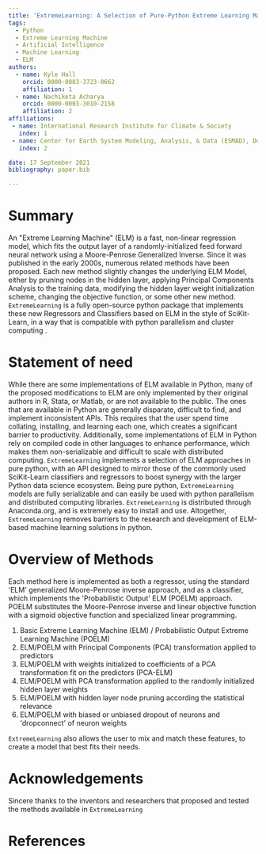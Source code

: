 ```yaml
---
title: 'ExtremeLearning: A Selection of Pure-Python Extreme Learning Machine Approaches '
tags:
  - Python
  - Extreme Learning Machine
  - Artificial Intelligence
  - Machine Learning
  - ELM
authors:
  - name: Kyle Hall
    orcid: 0000-0003-3723-0662
    affiliation: 1
  - name: Nachiketa Acharya
    orcid: 0000-0003-3010-2158
    affiliation: 2
affiliations:
 - name: International Research Institute for Climate & Society
   index: 1
 - name: Center for Earth System Modeling, Analysis, & Data (ESMAD), Department of Meteorology and Atmospheric Science, The Pennsylvania State University
   index: 2

date: 17 September 2021
bibliography: paper.bib

---
```


# Summary

An "Extreme Learning Machine" (ELM) is a fast, non-linear regression model, which fits the output layer of a randomly-initialized feed forward neural network using a Moore-Penrose Generalized Inverse. Since it was published in the early 2000s, numerous related methods have been proposed. Each new method slightly changes the underlying ELM Model, either by pruning nodes in the hidden layer, applying Principal Components Analysis to the training data, modifying the hidden layer weight initialization scheme, changing the objective function, or some other new method. `ExtremeLearning` is a fully open-source python package that implements these new Regressors and Classifiers based on ELM in the style of SciKit-Learn, in a way that is compatible with python parallelism and cluster computing .

# Statement of need

While there are some implementations of ELM available in Python, many of the proposed modifications to ELM are only implemented by their original authors in R, Stata, or Matlab, or are not available to the public. The ones that are available in Python are generally disparate, difficult to find, and implement inconsistent APIs. This requires that the user spend time collating, installing, and learning each one, which creates a significant barrier to productivity. Additionally, some implementations of ELM in Python rely on compiled code in other languages to enhance performance, which makes them non-serializable and difficult to scale with distributed computing. `ExtremeLearning` implements a selection of ELM approaches in pure python, with an API designed to mirror those of the commonly used SciKit-Learn classifiers and regressors to boost synergy with the larger Python data science ecosystem. Being pure python, `ExtremeLearning` models are fully serializable and can easily be used with python parallelism and distributed computing libraries. `ExtremeLearning` is distributed through Anaconda.org, and is extremely easy to install and use. Altogether, `ExtremeLearning` removes barriers to the research and development of ELM-based machine learning solutions in python.

# Overview of Methods

Each method here is implemented as both a regressor, using the standard 'ELM' generalized Moore-Penrose inverse approach, and as a classifier, which implements the 'Probabilistic Output' ELM  (POELM) approach.  POELM substitutes the Moore-Penrose inverse and linear objective function with a sigmoid objective function and specialized linear programming.

1. Basic Extreme Learning Machine (ELM) / Probabilistic Output Extreme Learning Machine (POELM)
2. ELM/POELM with Principal Components (PCA) transformation applied to predictors
3. ELM/POELM with weights initialized to coefficients of a PCA transformation fit on the predictors (PCA-ELM)
4. ELM/POELM with PCA transformation applied to the randomly initialized hidden layer weights
5. ELM/POELM with hidden layer node pruning according the statistical relevance
6. ELM/POELM with biased or unbiased dropout of neurons and 'dropconnect' of neuron weights 

`ExtremeLearning` also allows the user to mix and match these features, to create a model that best fits their needs. 

# Acknowledgements
Sincere thanks to the inventors and researchers that proposed and tested the methods available in `ExtremeLearning` 

# References
